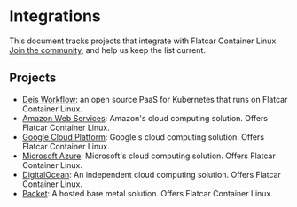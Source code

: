 # Integrations

This document tracks projects that integrate with Flatcar Container Linux. [Join the community](https://github.com/coreos/docs/), and help us keep the list current.

## Projects

- [Deis Workflow](https://deis.com/workflow/): an open source PaaS for Kubernetes that runs on Flatcar Container Linux.
- [Amazon Web Services](https://aws.amazon.com/marketplace/pp/B01H62FDJM): Amazon's cloud computing solution. Offers Flatcar Container Linux.
- [Google Cloud Platform](https://cloud.google.com/compute/docs/images#os-compute-support): Google's cloud computing solution. Offers Flatcar Container Linux.
- [Microsoft Azure](https://azuremarketplace.microsoft.com/en-us/marketplace/apps/category/compute?subcategories=operating-systems&page=1#): Microsoft's cloud computing solution. Offers Flatcar Container Linux.
- [DigitalOcean](https://www.digitalocean.com/products/linux-distribution/coreos/): An independent cloud computing solution. Offers Flatcar Container Linux.
- [Packet](https://www.packet.net/promo/coreos/): A hosted bare metal solution. Offers Flatcar Container Linux.
